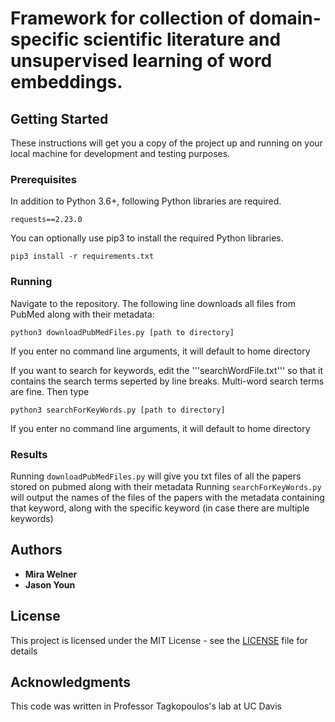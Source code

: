 # Framework for collection of domain-specific scientific literature and unsupervised learning of word embeddings.

## Getting Started

These instructions will get you a copy of the project up and running on your local machine for development and testing purposes.

### Prerequisites

In addition to Python 3.6+, following Python libraries are required.

```
requests==2.23.0
```

You can optionally use pip3 to install the required Python libraries.

```
pip3 install -r requirements.txt
```

### Running

Navigate to the repository. The following line downloads all files from PubMed along with their metadata:

```
python3 downloadPubMedFiles.py [path to directory]
```
If you enter no command line arguments, it will default to home directory


If you want to search for keywords, edit the '''searchWordFile.txt''' so that it contains the search terms seperted by line breaks. Multi-word search terms are fine.
Then type
```
python3 searchForKeyWords.py [path to directory]
```
If you enter no command line arguments, it will default to home directory

### Results
Running ```downloadPubMedFiles.py``` will give you txt files of all the papers stored on pubmed along with their metadata
Running ```searchForKeyWords.py``` will output the names of the files of the papers with the metadata containing that keyword, along with the specific keyword (in case there are multiple keywords)

## Authors
* **Mira Welner** 
* **Jason Youn**

## License

This project is licensed under the MIT License - see the [LICENSE](LICENSE) file for details

## Acknowledgments
This code was written in Professor Tagkopoulos's lab at UC Davis
